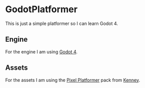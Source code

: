 # GodotPlatformer
This is just a simple platformer so I can learn Godot 4.

## Engine
For the engine I am using [Godot 4](https://godotengine.org/).

## Assets
For the assets I am using the [Pixel Platformer](https://kenney.nl/assets/pixel-platformer) pack from [Kenney](https://kenney.nl/).
